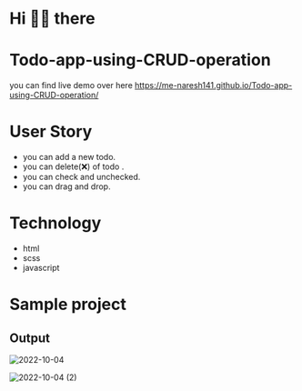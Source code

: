
# Hi 👋🏽 there
# Todo-app-using-CRUD-operation

you can find live demo over here https://me-naresh141.github.io/Todo-app-using-CRUD-operation/
# User Story
* you can  add a new todo.
* you can delete(❌) of todo .
* you can check and unchecked.
* you can drag and drop.

# Technology
* html
* scss
* javascript

# Sample project
## Output
![2022-10-04](https://user-images.githubusercontent.com/99114646/193787454-1edb0373-caf4-4d90-b446-44f782734e0c.png)



![2022-10-04 (2)](https://user-images.githubusercontent.com/99114646/193789660-342049b6-4aec-4746-91d3-32b1dadef8a1.png)
